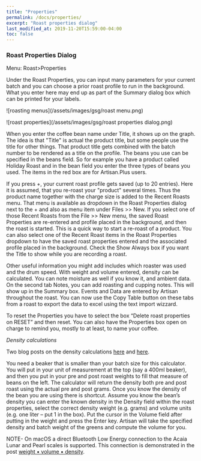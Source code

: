 ```yaml
---
title: "Properties"
permalink: /docs/properties/
excerpt: "Roast properties dialog"
last_modified_at: 2019-11-20T15:59:00-04:00
toc: false
---
```

### Roast Properties Dialog

Menu: Roast>Properties

Under the Roast Properties, you can input many parameters for your current batch and you can choose a prior roast profile to run in the background.  What you enter here may end up as part of the Summary dialog box which can be printed for your labels.  

![roasting menus](/assets/images/gsg/roast menu.png)

![roast properties](/assets/images/gsg/roast properties dialog.png)

When you enter the coffee bean name under Title, it shows up on the graph.  The idea is that "Title" is actual the product title, but some people use the title for other things. That product title gets combined with the batch number to be rendered as a title on the profile. The beans you use can be specified in the beans field.  So for example you have a product called Holiday Roast and in the bean field you enter the three types of beans you used.  The items in the red box are for Artisan.Plus users.  

If you press +, your current roast profile gets saved (up to 20 entries). Here it is assumed, that you re-roast your "product" several times. Thus the product name together with the charge size is added to the Recent Roasts menu. That menu is available as dropdown in the Roast Properties dialog next to the + and also as menu item under Files >> New. If you select one of those Recent Roasts from the File >> New menu, the saved Roast Properties are re-entered and profile placed in the background, and then the roast is started. This is a quick way to start a re-roast of a product. You can also select one of the Recent Roast items in the Roast Properties dropdown to have the saved roast properties entered and the associated profile placed in the background.  Check the Show Always box if you want the Title to show while you are recording a roast. 

Other useful information you might add includes which roaster was used and the drum speed.  With weight and volume entered, density can be calculated.  You can note moisture as well if you know it, and ambient data.  On the second tab Notes, you can add roasting and cupping notes.  This will show up in the Summary box.  Events and Data are entered by Artisan throughout the roast.  You can now use the Copy Table button on these tabs from a roast to export the data to excel using the text import wizzard.

To reset the Properties you have to select the box “Delete roast properties on RESET” and then reset. You can also have the Properties box open on charge to remind you, mostly to at least, to name your coffee.

*Density calculations*

Two blog posts on the density calculations [here](
https://artisan-roasterscope.blogspot.de/2014/11/batch-volume-and-bean-density.html) and [here](http://kostverlorenvaart.blogspot.nl/2014/12/lose-weight-gain-volume-about-coffee.html).

You need a beaker that is smaller than your batch size for this calculator.  You will put in your unit of measurement at the top (say a 400ml beaker), and then you put in your pre and post roast weights to fill that measure of beans on the left. The calculator will return the density both pre and post roast using the actual pre and post grams.   Once you know the density of the bean you are using there is shortcut. Assume you know the bean’s density you can enter the known density in the Density field within the roast properties, select the correct density weight (e.g. grams) and volume units (e.g. one liter – put 1 in the box).  Put the cursor in the Volume field after putting in the weight and press the Enter key. Artisan will take the specified density and batch weight of the greens and compute the volume for you.

NOTE-
On macOS a direct Bluetooth Low Energy connection to the Acaia Lunar and Pearl scales is supported. This connection is demonstrated in the post [weight • volume • density](https://artisan-roasterscope.blogspot.com/2019/04/weight-volume-density.html).
